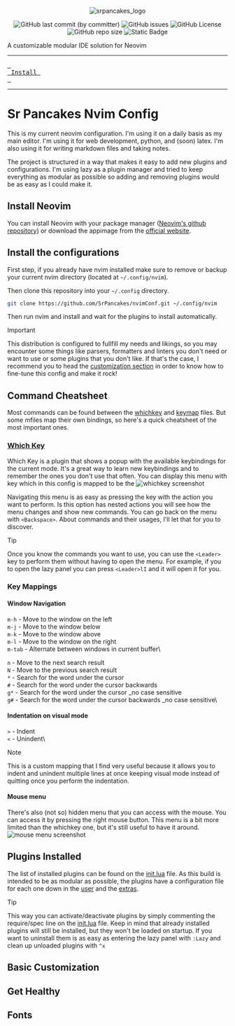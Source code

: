 <div align='center'>

![srpancakes_logo](https://github.com/SrPancakes/nvimConf/assets/74025821/5c6b3786-b4d2-443b-a4be-51710a36b26c)

  ![GitHub last commit (by committer)](https://img.shields.io/github/last-commit/SrPancakes/nvimConf?style=for-the-badge&logo=github&logoColor=white)
  ![GitHub issues](https://img.shields.io/github/issues/SrPancakes/nvimConf?style=for-the-badge&logo=git&logoColor=white)
  ![GitHub License](https://img.shields.io/github/license/SrPancakes/nvimConf?style=for-the-badge&logo=github&logoColor=white)
  ![GitHub repo size](https://img.shields.io/github/repo-size/SrPancakes/nvimConf?style=for-the-badge&logo=git&logoColor=white)
  ![Static Badge](https://img.shields.io/badge/BuyMeACoffee-%40SrPancakes-%23FD0?style=for-the-badge&logo=buymeacoffee&logoColor=white&link=https%3A%2F%2Fwww.buymeacoffee.com%2Fsrpancakes)
</div>

A customizable modular IDE solution for Neovim

---

[<kbd> <br> Install <br> </kbd>](##Install-Neovim)

---

# Sr Pancakes Nvim Config

This is my current neovim configuration. I'm using it on a daily basis as my main editor. I'm using it for web development, python, and (soon) latex. I'm also using it for writing markdown files and taking notes.

The project is structured in a way that makes it easy to add new plugins and configurations. I'm using lazy as a plugin manager and tried to keep everything as modular as possible so adding and removing plugins would be as easy as I could make it.

## Install Neovim

You can install Neovim with your package manager ([Neovim's github repository](https://github.com/neovim/neovim)) or download the appimage from the [official website](https://neovim.io/).

## Install the configurations

First step, if you already have nvim installed make sure to remove or backup your current nvim directory (located at `~/.config/nvim`).

Then clone this repository into your `~/.config` directory.

```bash
git clone https://github.com/SrPancakes/nvimConf.git ~/.config/nvim
```

Then run nvim and install and wait for the plugins to install automatically.

> [!IMPORTANT]
> This distribution is configured to fullfill my needs and likings, so you may encounter some things like parsers, formatters and linters you don't need or want to use or some plugins that you don't like. If that's the case, I recommend you to head the [customization section]() in order to know how to fine-tune this config and make it rock!

## Command Cheatsheet

Most commands can be found between the [whichkey](./lua/srpancakes/whichkey.lua) and [keymap](./lua/srpancakes/keymap.lua) files. But some mfiles map their own bindings, so here's a quick cheatsheet of the most important ones.

### [Which Key](https://github.com/folke/which-key.nvim)

Which Key is a plugin that shows a popup with the available keybindings for the current mode. It's a great way to learn new keybindings and to remember the ones you don't use that often. You can display this menu with <Leader> key which in this config is mapped to be the <SpaceBar>
![whichkey screenshot](https://github.com/SrPancakes/nvimConf/assets/74025821/199a35e6-aa3a-43fe-8275-4da39acdd6fc)

Navigating this menu is as easy as pressing the key with the action you want to perform. Is this option has nested actions you will see how the menu changes and show new commands. You can go back on the menu with `<Backspace>`. About commands and their usages, I'll let that for you to discover.

> [!TIP]
> Once you know the commands you want to use, you can use the `<Leader>` key to perform them without having to open the menu. For example, if you to open the lazy panel you can press `<Leader>lI` and it will open it for you.

### Key Mappings

#### Window Navigation

`m-h` - Move to the window on the left\
`m-j` - Move to the window below\
`m-k` - Move to the window above\
`m-l` - Move to the window on the right\
`m-tab` - Alternate between windows in current buffer\

`n` - Move to the next search result\
`N` - Move to the previous search result\
`*` - Search for the word under the cursor\
`#` - Search for the word under the cursor backwards\
`g*` - Search for the word under the cursor \_no case sensitive\
`g#` - Search for the word under the cursor backwards \_no case sensitive\

#### Indentation on visual mode

`>` - Indent\
`<` - Unindent\

> [!NOTE]
> This is a custom mapping that I find very useful because it allows you to indent and unindent multiple lines at once keeping visual mode instead of quitting once you perform the indentation.

#### Mouse menu

There's also (not so) hidden menu that you can access with the mouse. You can access it by pressing the right mouse button. This menu is a bit more limited than the whichkey one, but it's still useful to have it around.
![mouse menu screenshot]()

## Plugins Installed

The list of installed plugins can be found on the [init.lua](./init.lua) file. As this build is intended to be as modular as possible, the plugins have a configuration file for each one down in the [user](./lua/srpancakes/) and the [extras](./lua/srpancakes/extras/).

> [!TIP]
> This way you can activate/deactivate plugins by simply commenting the require/spec line on the [init.lua](./init.lua) file.
> Keep in mind that already installed plugins will still be installed, but they won't be loaded on startup. If you want to uninstall them is as easy as entering the lazy panel with `:Lazy` and clean up unloaded plugins with `^x`

## Basic Customization

## Get Healthy

## Fonts
